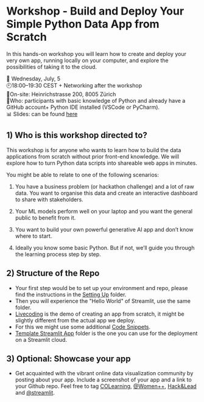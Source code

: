 Workshop - Build and Deploy Your Simple Python Data App from Scratch
========================

In this hands-on workshop you will learn how to create and deploy 
your very own app, running locally on your computer, 
and explore the possibilities of taking it to the cloud.

📅 Wednesday, July, 5  
🕘18:00–19:30 CEST + Networking after the workshop  
📍On-site: Heinrichstrasse 200, 8005 Zürich  
🎯Who: participants with basic knowledge of Python and already have a GitHub account+ Python IDE installed (VSCode or PyCharm).   
📊 Slides: can be found [here](https://docs.google.com/presentation/d/1F0WOYrBWYKrBmvPbo4RyN05cnLsdFs9U-qcGR-ZCCXU/edit?usp=sharing)


## 1) Who is this workshop directed to?

This workshop is for anyone who wants to learn how to build the data applications from scratch without prior front-end knowledge. We will explore how to turn Python data scripts into shareable web apps in minutes.

You might be able to relate to one of the following scenarios:

1. You have a business problem (or hackathon challenge) and a lot of raw data. You want to organise this data and create an interactive dashboard to share with stakeholders.

2. Your ML models perform well on your laptop and you want the general public to benefit from it.

3. You want to build your own powerful generative AI app and don’t know where to start.

4. Ideally you know some basic Python. But if not, we’ll guide you through the learning process step by step. 

## 2) Structure of the Repo 

- Your first step would be to set up your environment and repo, please find the instructions in the [Setting Up](00_setting_up) folder. 
- Then you will experience the "Hello World" of Streamlit, use the same folder.   
- [Livecoding](01_livecoding) is the demo of creating an app from scratch, it might be slightly different from the actual app we deploy.
- For this we might use some additional [Code Snippets](02_snippets).
- [Template Streamlit App](03_template_streamlit_app) folder is the one you can use for the deployment on a Streamlit cloud.

## 3) Optional: Showcase your app ##

- Get acquainted with the vibrant online data visualization community by posting about your app. Include a screenshot of your app and a link to your Github repo. Feel free to tag [COLearning](https://www.linkedin.com/school/constructor-learning/), [@Women++](https://www.linkedin.com/company/womenplusplus/), [Hack&Lead](https://www.linkedin.com/company/hackandlead/) and [@streamlit](https://twitter.com/streamlit?lang=en).
